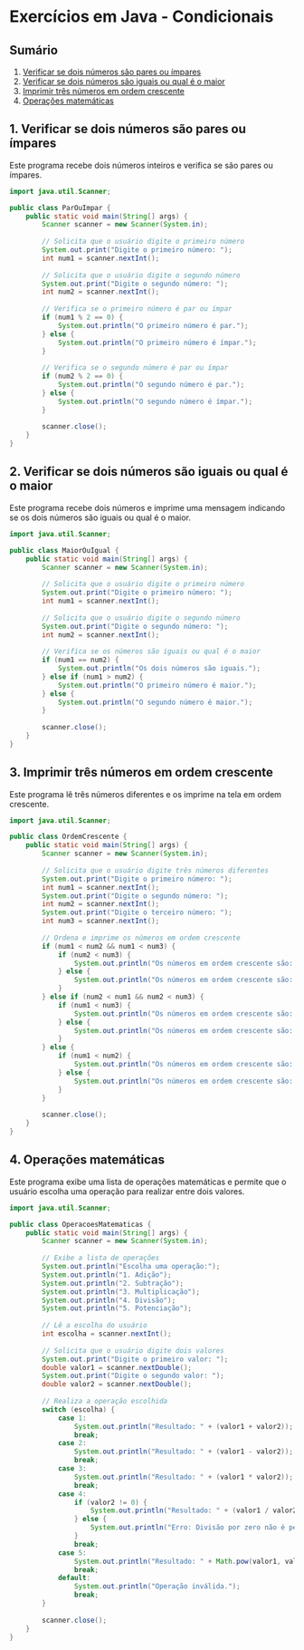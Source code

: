 # Exercícios em Java - Condicionais

## Sumário
1. [Verificar se dois números são pares ou ímpares](#1-verificar-se-dois-números-são-pares-ou-ímpares)
2. [Verificar se dois números são iguais ou qual é o maior](#2-verificar-se-dois-números-são-iguais-ou-qual-é-o-maior)
3. [Imprimir três números em ordem crescente](#3-imprimir-três-números-em-ordem-crescente)
4. [Operações matemáticas](#4-operações-matemáticas)

## 1. Verificar se dois números são pares ou ímpares
Este programa recebe dois números inteiros e verifica se são pares ou ímpares.
```java
import java.util.Scanner;

public class ParOuImpar {
    public static void main(String[] args) {
        Scanner scanner = new Scanner(System.in);
        
        // Solicita que o usuário digite o primeiro número
        System.out.print("Digite o primeiro número: ");
        int num1 = scanner.nextInt();
        
        // Solicita que o usuário digite o segundo número
        System.out.print("Digite o segundo número: ");
        int num2 = scanner.nextInt();
        
        // Verifica se o primeiro número é par ou ímpar
        if (num1 % 2 == 0) {
            System.out.println("O primeiro número é par.");
        } else {
            System.out.println("O primeiro número é ímpar.");
        }
        
        // Verifica se o segundo número é par ou ímpar
        if (num2 % 2 == 0) {
            System.out.println("O segundo número é par.");
        } else {
            System.out.println("O segundo número é ímpar.");
        }
        
        scanner.close();
    }
}
```

## 2. Verificar se dois números são iguais ou qual é o maior
Este programa recebe dois números e imprime uma mensagem indicando se os dois números são iguais ou qual é o maior.
```java
import java.util.Scanner;

public class MaiorOuIgual {
    public static void main(String[] args) {
        Scanner scanner = new Scanner(System.in);
        
        // Solicita que o usuário digite o primeiro número
        System.out.print("Digite o primeiro número: ");
        int num1 = scanner.nextInt();
        
        // Solicita que o usuário digite o segundo número
        System.out.print("Digite o segundo número: ");
        int num2 = scanner.nextInt();
        
        // Verifica se os números são iguais ou qual é o maior
        if (num1 == num2) {
            System.out.println("Os dois números são iguais.");
        } else if (num1 > num2) {
            System.out.println("O primeiro número é maior.");
        } else {
            System.out.println("O segundo número é maior.");
        }
        
        scanner.close();
    }
}
```

## 3. Imprimir três números em ordem crescente
Este programa lê três números diferentes e os imprime na tela em ordem crescente.
```java
import java.util.Scanner;

public class OrdemCrescente {
    public static void main(String[] args) {
        Scanner scanner = new Scanner(System.in);
        
        // Solicita que o usuário digite três números diferentes
        System.out.print("Digite o primeiro número: ");
        int num1 = scanner.nextInt();
        System.out.print("Digite o segundo número: ");
        int num2 = scanner.nextInt();
        System.out.print("Digite o terceiro número: ");
        int num3 = scanner.nextInt();
        
        // Ordena e imprime os números em ordem crescente
        if (num1 < num2 && num1 < num3) {
            if (num2 < num3) {
                System.out.println("Os números em ordem crescente são: " + num1 + ", " + num2 + ", " + num3);
            } else {
                System.out.println("Os números em ordem crescente são: " + num1 + ", " + num3 + ", " + num2);
            }
        } else if (num2 < num1 && num2 < num3) {
            if (num1 < num3) {
                System.out.println("Os números em ordem crescente são: " + num2 + ", " + num1 + ", " + num3);
            } else {
                System.out.println("Os números em ordem crescente são: " + num2 + ", " + num3 + ", " + num1);
            }
        } else {
            if (num1 < num2) {
                System.out.println("Os números em ordem crescente são: " + num3 + ", " + num1 + ", " + num2);
            } else {
                System.out.println("Os números em ordem crescente são: " + num3 + ", " + num2 + ", " + num1);
            }
        }
        
        scanner.close();
    }
}
```

## 4. Operações matemáticas
Este programa exibe uma lista de operações matemáticas e permite que o usuário escolha uma operação para realizar entre dois valores.
```java
import java.util.Scanner;

public class OperacoesMatematicas {
    public static void main(String[] args) {
        Scanner scanner = new Scanner(System.in);
        
        // Exibe a lista de operações
        System.out.println("Escolha uma operação:");
        System.out.println("1. Adição");
        System.out.println("2. Subtração");
        System.out.println("3. Multiplicação");
        System.out.println("4. Divisão");
        System.out.println("5. Potenciação");
        
        // Lê a escolha do usuário
        int escolha = scanner.nextInt();
        
        // Solicita que o usuário digite dois valores
        System.out.print("Digite o primeiro valor: ");
        double valor1 = scanner.nextDouble();
        System.out.print("Digite o segundo valor: ");
        double valor2 = scanner.nextDouble();
        
        // Realiza a operação escolhida
        switch (escolha) {
            case 1:
                System.out.println("Resultado: " + (valor1 + valor2));
                break;
            case 2:
                System.out.println("Resultado: " + (valor1 - valor2));
                break;
            case 3:
                System.out.println("Resultado: " + (valor1 * valor2));
                break;
            case 4:
                if (valor2 != 0) {
                    System.out.println("Resultado: " + (valor1 / valor2));
                } else {
                    System.out.println("Erro: Divisão por zero não é permitida.");
                }
                break;
            case 5:
                System.out.println("Resultado: " + Math.pow(valor1, valor2));
                break;
            default:
                System.out.println("Operação inválida.");
                break;
        }
        
        scanner.close();
    }
}
